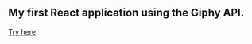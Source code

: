 ## My first React application using the Giphy API.

[Try here](https://omaranguas.github.io/react-gif-app/)
